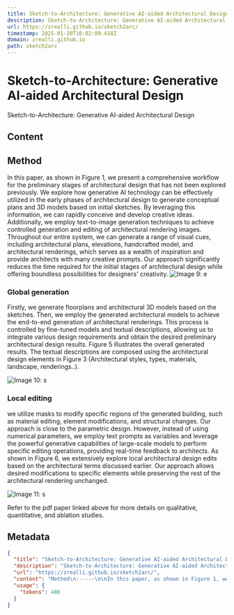 ```yaml
---
title: Sketch-to-Architecture: Generative AI-aided Architectural Design
description: Sketch-to-Architecture: Generative AI-aided Architectural Design
url: https://zrealli.github.io/sketch2arc/
timestamp: 2025-01-20T16:02:09.418Z
domain: zrealli.github.io
path: sketch2arc
---
```


# Sketch-to-Architecture: Generative AI-aided Architectural Design


Sketch-to-Architecture: Generative AI-aided Architectural Design


## Content

Method
------

In this paper, as shown in Figure 1, we present a comprehensive workflow for the preliminary stages of architectural design that has not been explored previously. We explore how generative AI technology can be effectively utilized in the early phases of architectural design to generate conceptual plans and 3D models based on initial sketches. By leveraging this information, we can rapidly conceive and develop creative ideas. Additionally, we employ text-to-image generation techniques to achieve controlled generation and editing of architectural rendering images. Throughout our entire system, we can generate a range of visual cues, including architectural plans, elevations, handcrafted model, and architectural renderings, which serves as a wealth of inspiration and provide architects with many creative prompts. Our approach significantly reduces the time required for the initial stages of architectural design while offering boundless possibilities for designers' creativity. ![Image 9: e](https://zrealli.github.io/sketch2arc/images/02.jpg)

### Global generation

Firstly, we generate floorplans and architectural 3D models based on the sketches. Then, we employ the generated architectural models to achieve the end-to-end generation of architectural renderings. This process is controlled by fine-tuned models and textual descriptions, allowing us to integrate various design requirements and obtain the desired preliminary architectural design results. Figure 5 illustrates the overall generated results. The textual descriptions are composed using the architectural design elements in Figure 3 (Architectural styles, types, materials, landscape, renderings..).

![Image 10: s](https://zrealli.github.io/sketch2arc/images/05.jpg)

### Local editing

we utilize masks to modify specific regions of the generated building, such as material editing, element modifications, and structural changes. Our approach is close to the parametric design. However, instead of using numerical parameters, we employ text prompts as variables and leverage the powerful generative capabilities of large-scale models to perform specific editing operations, providing real-time feedback to architects. As shown in Figure 6, we extensively explore local architectural design edits based on the architectural terms discussed earlier. Our approach allows desired modifications to specific elements while preserving the rest of the architectural rendering unchanged.

![Image 11: s](https://zrealli.github.io/sketch2arc/images/06.jpg)

Refer to the pdf paper linked above for more details on qualitative, quantitative, and ablation studies.

## Metadata

```json
{
  "title": "Sketch-to-Architecture: Generative AI-aided Architectural Design",
  "description": "Sketch-to-Architecture: Generative AI-aided Architectural Design",
  "url": "https://zrealli.github.io/sketch2arc/",
  "content": "Method\n------\n\nIn this paper, as shown in Figure 1, we present a comprehensive workflow for the preliminary stages of architectural design that has not been explored previously. We explore how generative AI technology can be effectively utilized in the early phases of architectural design to generate conceptual plans and 3D models based on initial sketches. By leveraging this information, we can rapidly conceive and develop creative ideas. Additionally, we employ text-to-image generation techniques to achieve controlled generation and editing of architectural rendering images. Throughout our entire system, we can generate a range of visual cues, including architectural plans, elevations, handcrafted model, and architectural renderings, which serves as a wealth of inspiration and provide architects with many creative prompts. Our approach significantly reduces the time required for the initial stages of architectural design while offering boundless possibilities for designers' creativity. ![Image 9: e](https://zrealli.github.io/sketch2arc/images/02.jpg)\n\n### Global generation\n\nFirstly, we generate floorplans and architectural 3D models based on the sketches. Then, we employ the generated architectural models to achieve the end-to-end generation of architectural renderings. This process is controlled by fine-tuned models and textual descriptions, allowing us to integrate various design requirements and obtain the desired preliminary architectural design results. Figure 5 illustrates the overall generated results. The textual descriptions are composed using the architectural design elements in Figure 3 (Architectural styles, types, materials, landscape, renderings..).\n\n![Image 10: s](https://zrealli.github.io/sketch2arc/images/05.jpg)\n\n### Local editing\n\nwe utilize masks to modify specific regions of the generated building, such as material editing, element modifications, and structural changes. Our approach is close to the parametric design. However, instead of using numerical parameters, we employ text prompts as variables and leverage the powerful generative capabilities of large-scale models to perform specific editing operations, providing real-time feedback to architects. As shown in Figure 6, we extensively explore local architectural design edits based on the architectural terms discussed earlier. Our approach allows desired modifications to specific elements while preserving the rest of the architectural rendering unchanged.\n\n![Image 11: s](https://zrealli.github.io/sketch2arc/images/06.jpg)\n\nRefer to the pdf paper linked above for more details on qualitative, quantitative, and ablation studies.",
  "usage": {
    "tokens": 486
  }
}
```
